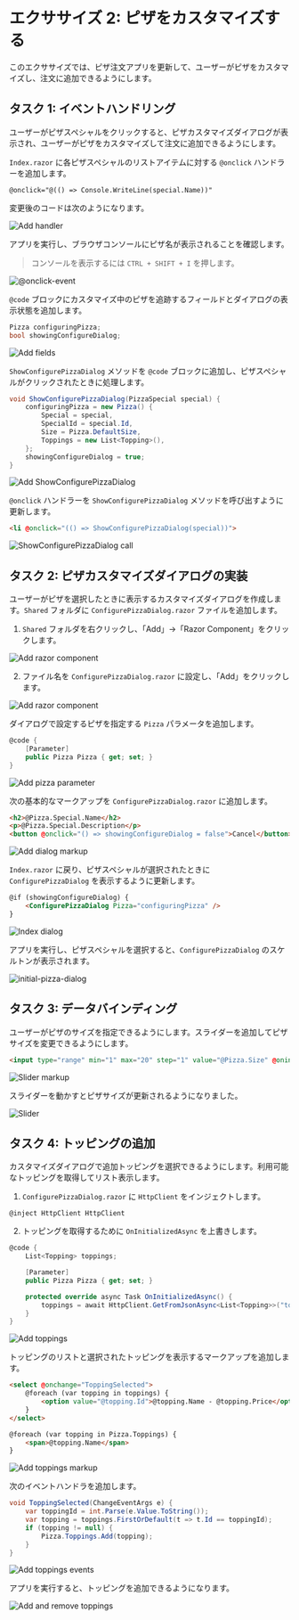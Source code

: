 
# エクササイズ 2: ピザをカスタマイズする

このエクササイズでは、ピザ注文アプリを更新して、ユーザーがピザをカスタマイズし、注文に追加できるようにします。

## タスク 1: イベントハンドリング

ユーザーがピザスペシャルをクリックすると、ピザカスタマイズダイアログが表示され、ユーザーがピザをカスタマイズして注文に追加できるようにします。

`Index.razor` に各ピザスペシャルのリストアイテムに対する `@onclick` ハンドラーを追加します。

```razor
@onclick="@(() => Console.WriteLine(special.Name))"
```

変更後のコードは次のようになります。

![Add handler](images/addhandler.png)

アプリを実行し、ブラウザコンソールにピザ名が表示されることを確認します。

> コンソールを表示するには `CTRL + SHIFT + I` を押します。

![@onclick-event](images/77239615-f56dbf00-6b99-11ea-8535-ddcc8bc0d8ae.png)

`@code` ブロックにカスタマイズ中のピザを追跡するフィールドとダイアログの表示状態を追加します。

```csharp
Pizza configuringPizza;
bool showingConfigureDialog;
```

![Add fields](images/AddFields.png)

`ShowConfigurePizzaDialog` メソッドを `@code` ブロックに追加し、ピザスペシャルがクリックされたときに処理します。

```csharp
void ShowConfigurePizzaDialog(PizzaSpecial special) {
    configuringPizza = new Pizza() {
        Special = special,
        SpecialId = special.Id,
        Size = Pizza.DefaultSize,
        Toppings = new List<Topping>(),
    };
    showingConfigureDialog = true;
}
```

![Add ShowConfigurePizzaDialog](images/AddShowConfigurePizzaDialog.png)

`@onclick` ハンドラーを `ShowConfigurePizzaDialog` メソッドを呼び出すように更新します。

```html
<li @onclick="(() => ShowConfigurePizzaDialog(special))">
```

![ShowConfigurePizzaDialog call](images/ShowConfigurePizzaDialogCall.png)

## タスク 2: ピザカスタマイズダイアログの実装

ユーザーがピザを選択したときに表示するカスタマイズダイアログを作成します。`Shared` フォルダに `ConfigurePizzaDialog.razor` ファイルを追加します。

1. `Shared` フォルダを右クリックし、「Add」→「Razor Component」をクリックします。

![Add razor component](images/AddRazorComponent.png)

2. ファイル名を `ConfigurePizzaDialog.razor` に設定し、「Add」をクリックします。

![Add razor component](images/AddRazorComponent2.png)

ダイアログで設定するピザを指定する `Pizza` パラメータを追加します。

```csharp
@code {
    [Parameter]
    public Pizza Pizza { get; set; }
}
```

![Add pizza parameter](images/AddPizzaParameter.png)

次の基本的なマークアップを `ConfigurePizzaDialog.razor` に追加します。

```html
<h2>@Pizza.Special.Name</h2>
<p>@Pizza.Special.Description</p>
<button @onclick="() => showingConfigureDialog = false">Cancel</button>
```

![Add dialog markup](images/AddDialogMarkup.png)

`Index.razor` に戻り、ピザスペシャルが選択されたときに `ConfigurePizzaDialog` を表示するように更新します。

```html
@if (showingConfigureDialog) {
    <ConfigurePizzaDialog Pizza="configuringPizza" />
}
```

![Index dialog](images/IndexDialog.png)

アプリを実行し、ピザスペシャルを選択すると、`ConfigurePizzaDialog` のスケルトンが表示されます。

![initial-pizza-dialog](images/77239685-e3d8e700-6b9a-11ea-8adf-5ee8a69f08ae.png)

## タスク 3: データバインディング

ユーザーがピザのサイズを指定できるようにします。スライダーを追加してピザサイズを変更できるようにします。

```html
<input type="range" min="1" max="20" step="1" value="@Pizza.Size" @oninput="(e) => Pizza.Size = int.Parse(e.Value.ToString())" />
```

![Slider markup](images/SliderMarkup.png)

スライダーを動かすとピザサイズが更新されるようになりました。

![Slider](images/57576985-eff40400-7421-11e9-9a1b-b22d96c06bcb.png)

## タスク 4: トッピングの追加

カスタマイズダイアログで追加トッピングを選択できるようにします。利用可能なトッピングを取得してリスト表示します。

1. `ConfigurePizzaDialog.razor` に `HttpClient` をインジェクトします。

```razor
@inject HttpClient HttpClient
```

2. トッピングを取得するために `OnInitializedAsync` を上書きします。

```csharp
@code {
    List<Topping> toppings;

    [Parameter]
    public Pizza Pizza { get; set; }

    protected override async Task OnInitializedAsync() {
        toppings = await HttpClient.GetFromJsonAsync<List<Topping>>("toppings");
    }
}
```

![Add toppings](images/AddToppings.png)

トッピングのリストと選択されたトッピングを表示するマークアップを追加します。

```html
<select @onchange="ToppingSelected">
    @foreach (var topping in toppings) {
        <option value="@topping.Id">@topping.Name - @topping.Price</option>
    }
</select>

@foreach (var topping in Pizza.Toppings) {
    <span>@topping.Name</span>
}
```

![Add toppings markup](images/AddToppingsMarkup.png)

次のイベントハンドラを追加します。

```csharp
void ToppingSelected(ChangeEventArgs e) {
    var toppingId = int.Parse(e.Value.ToString());
    var topping = toppings.FirstOrDefault(t => t.Id == toppingId);
    if (topping != null) {
        Pizza.Toppings.Add(topping);
    }
}
```

![Add toppings events](images/AddToppingsEvents.png)

アプリを実行すると、トッピングを追加できるようになります。

![Add and remove toppings](images/AddAndRemoveToppings.png)
